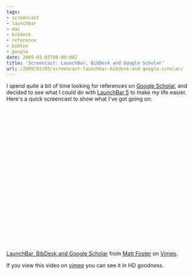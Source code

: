```yaml
---
tags:
- screencast
- launchbar
- mac
- bibdesk
- reference
- bibtex
- google
date: 2009-02-03T00:00:00Z
title: 'Screencast: LaunchBar, BibDesk and Google Scholar'
url: /2009/02/03/screencast-launchbar-bibdesk-and-google-scholar/
---
```


I spend quite a bit of time looking for references on [Google Scholar](http://scholar.google.com/ "Google Scholar"), and decided to see what I could do with [LaunchBar 5](http://www.obdev.at/products/launchbar/index.html "LaunchBar 5 Beta") to make my life easier. Here's a quick screencast to show what I've got going on: 

<object width="600" height="375"><param name="allowfullscreen" value="true" /><param name="allowscriptaccess" value="always" /><param name="movie" value="http://vimeo.com/moogaloop.swf?clip_id=3066905&amp;server=vimeo.com&amp;show_title=1&amp;show_byline=1&amp;show_portrait=0&amp;color=00ADEF&amp;fullscreen=1" /><embed src="http://vimeo.com/moogaloop.swf?clip_id=3066905&amp;server=vimeo.com&amp;show_title=1&amp;show_byline=1&amp;show_portrait=0&amp;color=00ADEF&amp;fullscreen=1" type="application/x-shockwave-flash" allowfullscreen="true" allowscriptaccess="always" width="600" height="375"></embed></object><br /><a href="http://vimeo.com/3066905">LaunchBar, BibDesk and Google Scholar</a> from <a href="http://vimeo.com/user750148">Matt Foster</a> on <a href="http://vimeo.com">Vimeo</a>.

If you view this video on [vimeo](http://www.vimeo.com/3066905 "LaunchBar, BibDesk and Google Scholar on Vimeo") you can see it in HD goodness.
